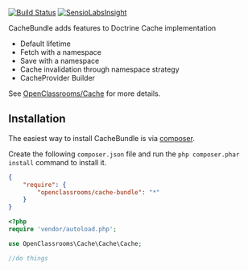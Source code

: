 [![Build Status](https://travis-ci.org/OpenClassrooms/CacheBundle.svg?branch=master)](https://travis-ci.org/OpenClassrooms/CacheBundle)
[![SensioLabsInsight](https://insight.sensiolabs.com/projects/b04e23bf-8e36-4704-801e-bb29a7719ed3/mini.png)](https://insight.sensiolabs.com/projects/b04e23bf-8e36-4704-801e-bb29a7719ed3)

CacheBundle adds features to Doctrine Cache implementation
- Default lifetime
- Fetch with a namespace
- Save with a namespace
- Cache invalidation through namespace strategy
- CacheProvider Builder

See [OpenClassrooms/Cache](https://github.com/OpenClassrooms/Cache) for more details.

## Installation
The easiest way to install CacheBundle is via [composer](http://getcomposer.org/).

Create the following `composer.json` file and run the `php composer.phar install` command to install it.

```json
{
    "require": {
        "openclassrooms/cache-bundle": "*"
    }
}
```
```php
<?php
require 'vendor/autoload.php';

use OpenClassrooms\Cache\Cache\Cache;

//do things
```
<a name="install-nocomposer"/>
